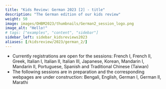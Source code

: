 ```yaml
---
title: "Kids Review: German 2023 [2] - title"
description: "The German edition of our kids review"
weight: 50
image: images/OHBM2023/thumbnails/German2_session_logo.png
image_alt: "Hello!"
# tags: ["examples", "content", "sidebar"]
sidebar_left: sidebar_kidsreviews2023
aliases: [/kidsreview/2023/german_2/]
---
```



* Currently registrations are open for the sessions: French I, French II, Greek, Italian I, Italian II, Italian III, Japanese, Korean, Mandarin I, Mandarin II, Portuguese, Spanish and Traditional Chinese (Taiwan)
* The following sessions are in preparation and the corresponding webpages are under construction: Bengali, English, German I, German II, Marathi



<!-- ## Presenters and organizers
1. Name 1 ![Example image](/images/image.png)
2. Name 2 ![Example image](/images/image.png)
3. Name 3 ![Example image](/images/image.png)
-->

<!-- ## Message from organizers
Message here
-->

<!-- Youtube link, example https://www.youtube.com/watch?v=w7Ft2ymGmfc
{{< youtube w7Ft2ymGmfc >}}
-->
